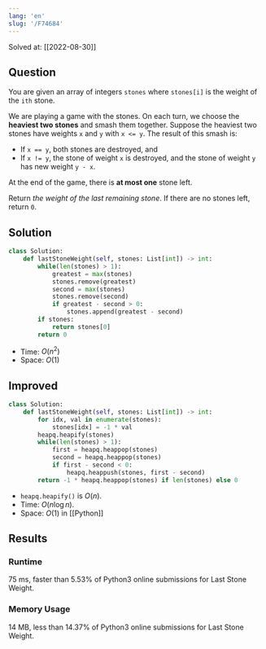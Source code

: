 ```yaml
---
lang: 'en'
slug: '/F74684'
---
```


Solved at: [[2022-08-30]]

## Question

You are given an array of integers `stones` where `stones[i]` is the weight of the `ith` stone.

We are playing a game with the stones. On each turn, we choose the **heaviest two stones** and smash them together. Suppose the heaviest two stones have weights `x` and `y` with `x <= y`. The result of this smash is:

- If `x == y`, both stones are destroyed, and
- If `x != y`, the stone of weight `x` is destroyed, and the stone of weight `y` has new weight `y - x`.

At the end of the game, there is **at most one** stone left.

Return _the weight of the last remaining stone_. If there are no stones left, return `0`.

## Solution

```python
class Solution:
    def lastStoneWeight(self, stones: List[int]) -> int:
        while(len(stones) > 1):
            greatest = max(stones)
            stones.remove(greatest)
            second = max(stones)
            stones.remove(second)
            if greatest - second > 0:
                stones.append(greatest - second)
        if stones:
            return stones[0]
        return 0
```

- Time: $O(n^2)$
- Space: $O(1)$

## Improved

```python
class Solution:
    def lastStoneWeight(self, stones: List[int]) -> int:
        for idx, val in enumerate(stones):
            stones[idx] = -1 * val
        heapq.heapify(stones)
        while(len(stones) > 1):
            first = heapq.heappop(stones)
            second = heapq.heappop(stones)
            if first - second < 0:
                heapq.heappush(stones, first - second)
        return -1 * heapq.heappop(stones) if len(stones) else 0
```

- `heapq.heapify()` is $O(n)$.
- Time: $O(n \log n)$.
- Space: $O(1)$ in [[Python]]

## Results

### Runtime

75 ms, faster than 5.53% of Python3 online submissions for Last Stone Weight.

### Memory Usage

14 MB, less than 14.37% of Python3 online submissions for Last Stone Weight.
